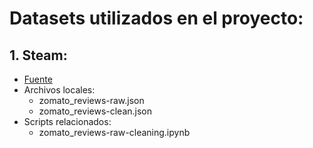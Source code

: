 # Datasets utilizados en el proyecto:

## 1. Steam:

- [Fuente](https://www.kaggle.com/shrutimehta/zomato-restaurants-data)
- Archivos locales:
  - zomato_reviews-raw.json
  - zomato_reviews-clean.json
- Scripts relacionados:
  - zomato_reviews-raw-cleaning.ipynb